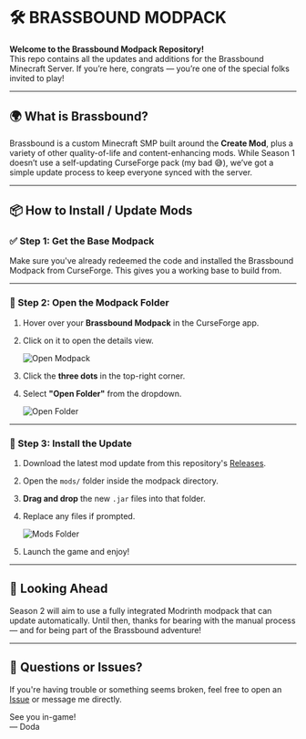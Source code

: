 # 🛠️ BRASSBOUND MODPACK

**Welcome to the Brassbound Modpack Repository!**  
This repo contains all the updates and additions for the Brassbound Minecraft Server. If you’re here, congrats — you’re one of the special folks invited to play!

---

## 🌍 What is Brassbound?

Brassbound is a custom Minecraft SMP built around the **Create Mod**, plus a variety of other quality-of-life and content-enhancing mods. While Season 1 doesn’t use a self-updating CurseForge pack (my bad 😅), we’ve got a simple update process to keep everyone synced with the server.

---

## 📦 How to Install / Update Mods

### ✅ Step 1: Get the Base Modpack

Make sure you've already redeemed the code and installed the Brassbound Modpack from CurseForge. This gives you a working base to build from.

---

### 📁 Step 2: Open the Modpack Folder

1. Hover over your **Brassbound Modpack** in the CurseForge app.
2. Click on it to open the details view.

   ![Open Modpack](https://github.com/user-attachments/assets/3a9b124f-b983-4362-8d91-6ca869f62be1)

3. Click the **three dots** in the top-right corner.
4. Select **"Open Folder"** from the dropdown.

   ![Open Folder](https://github.com/user-attachments/assets/308906fa-93da-44c7-bcdf-91942127eac8)

---

### 🧩 Step 3: Install the Update

1. Download the latest mod update from this repository's [Releases](../../releases).
2. Open the `mods/` folder inside the modpack directory.
3. **Drag and drop** the new `.jar` files into that folder.
4. Replace any files if prompted.

   ![Mods Folder](https://github.com/user-attachments/assets/ae62bb5a-a957-4502-9681-7b0078964d72)

5. Launch the game and enjoy!

---

## 🚀 Looking Ahead

Season 2 will aim to use a fully integrated Modrinth modpack that can update automatically. Until then, thanks for bearing with the manual process — and for being part of the Brassbound adventure!

---

## 💬 Questions or Issues?

If you're having trouble or something seems broken, feel free to open an [Issue](../../issues) or message me directly.

See you in-game!  
— Doda

